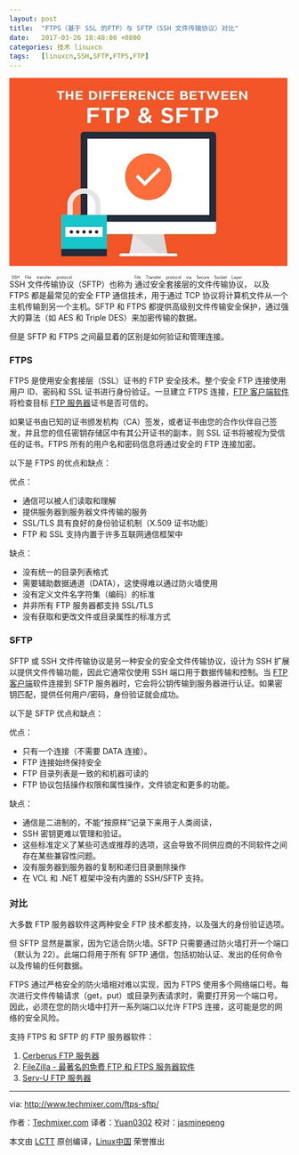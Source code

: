 ```yaml
---
layout: post
title:	"FTPS（基于 SSL 的FTP）与 SFTP（SSH 文件传输协议）对比"
date:	2017-03-26 18:48:00 +0800 
categories:	技术 linuxcn 
tags:	[linuxcn,SSH,SFTP,FTPS,FTP]
---
```



![](/Asserts/Images/album/201703/26/185327duo2meczee4erguc.jpg)


<ruby> SSH 文件传输协议 <rt>  SSH File transfer protocol </rt></ruby>（SFTP）也称为<ruby> 通过安全套接层的文件传输协议 <rt>  File Transfer protocol via Secure Socket Layer </rt></ruby>， 以及 FTPS 都是最常见的安全 FTP 通信技术，用于通过 TCP 协议将计算机文件从一个主机传输到另一个主机。SFTP 和 FTPS 都提供高级别文件传输安全保护，通过强大的算法（如 AES 和 Triple DES）来加密传输的数据。


但是 SFTP 和 FTPS 之间最显着的区别是如何验证和管理连接。


### FTPS


FTPS 是使用安全套接层（SSL）证书的 FTP 安全技术。整个安全 FTP 连接使用用户 ID、密码和 SSL 证书进行身份验证。一旦建立 FTPS 连接，[FTP 客户端软件](http://www.techmixer.com/free-ftp-file-transfer-protocol-softwares/)将检查目标 [FTP 服务器](http://www.techmixer.com/free-ftp-server-best-windows-ftp-server-download/)证书是否可信的。


如果证书由已知的证书颁发机构（CA）签发，或者证书由您的合作伙伴自己签发，并且您的信任密钥存储区中有其公开证书的副本，则 SSL 证书将被视为受信任的证书。FTPS 所有的用户名和密码信息将通过安全的 FTP 连接加密。


以下是 FTPS 的优点和缺点：


优点：


* 通信可以被人们读取和理解
* 提供服务器到服务器文件传输的服务
* SSL/TLS 具有良好的身份验证机制（X.509 证书功能）
* FTP 和 SSL 支持内置于许多互联网通信框架中


缺点：


* 没有统一的目录列表格式
* 需要辅助数据通道（DATA），这使得难以通过防火墙使用
* 没有定义文件名字符集（编码）的标准
* 并非所有 FTP 服务器都支持 SSL/TLS
* 没有获取和更改文件或目录属性的标准方式


### SFTP


SFTP 或 SSH 文件传输协议是另一种安全的安全文件传输协议，设计为 SSH 扩展以提供文件传输功能，因此它通常仅使用 SSH 端口用于数据传输和控制。当 [FTP 客户端](http://www.techmixer.com/best-free-mac-ftp-client-connect-ftp-server/)软件连接到 SFTP 服务器时，它会将公钥传输到服务器进行认证。如果密钥匹配，提供任何用户/密码，身份验证就会成功。


以下是 SFTP 优点和缺点：


优点：


* 只有一个连接（不需要 DATA 连接）。
* FTP 连接始终保持安全
* FTP 目录列表是一致的和机器可读的
* FTP 协议包括操作权限和属性操作，文件锁定和更多的功能。


缺点：


* 通信是二进制的，不能“按原样”记录下来用于人类阅读，
* SSH 密钥更难以管理和验证。
* 这些标准定义了某些可选或推荐的选项，这会导致不同供应商的不同软件之间存在某些兼容性问题。
* 没有服务器到服务器的复制和递归目录删除操作
* 在 VCL 和 .NET 框架中没有内置的 SSH/SFTP 支持。


### 对比


大多数 FTP 服务器软件这两种安全 FTP 技术都支持，以及强大的身份验证选项。


但 SFTP 显然是赢家，因为它适合防火墙。SFTP 只需要通过防火墙打开一个端口（默认为 22）。此端口将用于所有 SFTP 通信，包括初始认证、发出的任何命令以及传输的任何数据。


FTPS 通过严格安全的防火墙相对难以实现，因为 FTPS 使用多个网络端口号。每次进行文件传输请求（get，put）或目录列表请求时，需要打开另一个端口号。因此，必须在您的防火墙中打开一系列端口以允许 FTPS 连接，这可能是您的网络的安全风险。


支持 FTPS 和 SFTP 的 FTP 服务器软件：


1. [Cerberus FTP 服务器](http://www.cerberusftp.com/)
2. [FileZilla - 最著名的免费 FTP 和 FTPS 服务器软件](http://www.techmixer.com/free-ftp-server-best-windows-ftp-server-download/)
3. [Serv-U FTP 服务器](http://www.serv-u.com/)



---


via: <http://www.techmixer.com/ftps-sftp/>


作者：[Techmixer.com](http://www.techmixer.com/) 译者：[Yuan0302](https://github.com/Yuan0302) 校对：[jasminepeng](https://github.com/jasminepeng)


本文由 [LCTT](https://github.com/LCTT/TranslateProject) 原创编译，[Linux中国](https://linux.cn/) 荣誉推出
